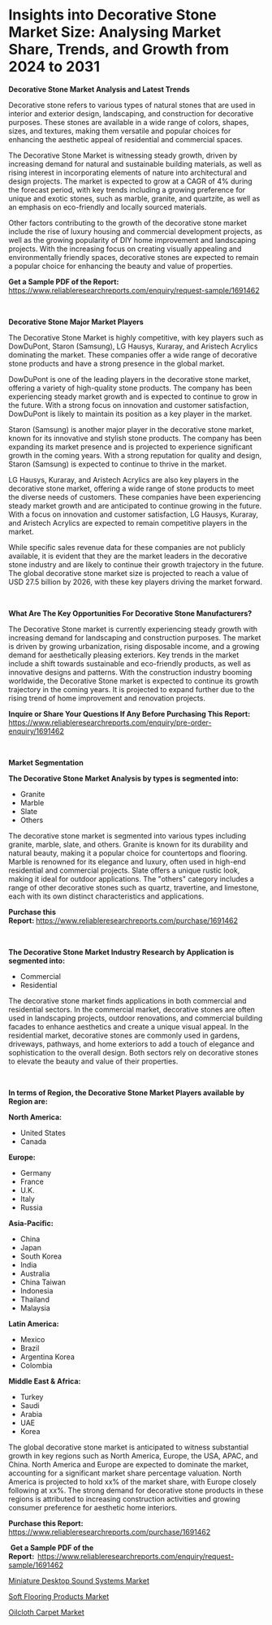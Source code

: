 <p><h1>Insights into Decorative Stone Market Size: Analysing Market Share, Trends, and Growth from 2024 to 2031</h1></p><p><strong>Decorative Stone Market Analysis and Latest Trends</strong></p>
<p><p>Decorative stone refers to various types of natural stones that are used in interior and exterior design, landscaping, and construction for decorative purposes. These stones are available in a wide range of colors, shapes, sizes, and textures, making them versatile and popular choices for enhancing the aesthetic appeal of residential and commercial spaces.</p><p>The Decorative Stone Market is witnessing steady growth, driven by increasing demand for natural and sustainable building materials, as well as rising interest in incorporating elements of nature into architectural and design projects. The market is expected to grow at a CAGR of 4% during the forecast period, with key trends including a growing preference for unique and exotic stones, such as marble, granite, and quartzite, as well as an emphasis on eco-friendly and locally sourced materials.</p><p>Other factors contributing to the growth of the decorative stone market include the rise of luxury housing and commercial development projects, as well as the growing popularity of DIY home improvement and landscaping projects. With the increasing focus on creating visually appealing and environmentally friendly spaces, decorative stones are expected to remain a popular choice for enhancing the beauty and value of properties.</p></p>
<p><strong>Get a Sample PDF of the Report:&nbsp;</strong> <a href="https://www.reliableresearchreports.com/enquiry/request-sample/1691462">https://www.reliableresearchreports.com/enquiry/request-sample/1691462</a></p>
<p>&nbsp;</p>
<p><strong>Decorative Stone Major Market Players</strong></p>
<p><p>The Decorative Stone Market is highly competitive, with key players such as DowDuPont, Staron (Samsung), LG Hausys, Kuraray, and Aristech Acrylics dominating the market. These companies offer a wide range of decorative stone products and have a strong presence in the global market.</p><p>DowDuPont is one of the leading players in the decorative stone market, offering a variety of high-quality stone products. The company has been experiencing steady market growth and is expected to continue to grow in the future. With a strong focus on innovation and customer satisfaction, DowDuPont is likely to maintain its position as a key player in the market.</p><p>Staron (Samsung) is another major player in the decorative stone market, known for its innovative and stylish stone products. The company has been expanding its market presence and is projected to experience significant growth in the coming years. With a strong reputation for quality and design, Staron (Samsung) is expected to continue to thrive in the market.</p><p>LG Hausys, Kuraray, and Aristech Acrylics are also key players in the decorative stone market, offering a wide range of stone products to meet the diverse needs of customers. These companies have been experiencing steady market growth and are anticipated to continue growing in the future. With a focus on innovation and customer satisfaction, LG Hausys, Kuraray, and Aristech Acrylics are expected to remain competitive players in the market.</p><p>While specific sales revenue data for these companies are not publicly available, it is evident that they are the market leaders in the decorative stone industry and are likely to continue their growth trajectory in the future. The global decorative stone market size is projected to reach a value of USD 27.5 billion by 2026, with these key players driving the market forward.</p></p>
<p>&nbsp;</p>
<p><strong>What Are The Key Opportunities For Decorative Stone Manufacturers?</strong></p>
<p><p>The Decorative Stone market is currently experiencing steady growth with increasing demand for landscaping and construction purposes. The market is driven by growing urbanization, rising disposable income, and a growing demand for aesthetically pleasing exteriors. Key trends in the market include a shift towards sustainable and eco-friendly products, as well as innovative designs and patterns. With the construction industry booming worldwide, the Decorative Stone market is expected to continue its growth trajectory in the coming years. It is projected to expand further due to the rising trend of home improvement and renovation projects.</p></p>
<p><strong>Inquire or Share Your Questions If Any Before Purchasing This Report:</strong> <a href="https://www.reliableresearchreports.com/enquiry/pre-order-enquiry/1691462">https://www.reliableresearchreports.com/enquiry/pre-order-enquiry/1691462</a></p>
<p>&nbsp;</p>
<p><strong>Market Segmentation</strong></p>
<p><strong>The Decorative Stone Market Analysis by types is segmented into:</strong></p>
<p><ul><li>Granite</li><li>Marble</li><li>Slate</li><li>Others</li></ul></p>
<p><p>The decorative stone market is segmented into various types including granite, marble, slate, and others. Granite is known for its durability and natural beauty, making it a popular choice for countertops and flooring. Marble is renowned for its elegance and luxury, often used in high-end residential and commercial projects. Slate offers a unique rustic look, making it ideal for outdoor applications. The "others" category includes a range of other decorative stones such as quartz, travertine, and limestone, each with its own distinct characteristics and applications.</p></p>
<p><strong>Purchase this Report:&nbsp;</strong><a href="https://www.reliableresearchreports.com/purchase/1691462">https://www.reliableresearchreports.com/purchase/1691462</a></p>
<p>&nbsp;</p>
<p><strong>The Decorative Stone Market Industry Research by Application is segmented into:</strong></p>
<p><ul><li>Commercial</li><li>Residential</li></ul></p>
<p><p>The decorative stone market finds applications in both commercial and residential sectors. In the commercial market, decorative stones are often used in landscaping projects, outdoor renovations, and commercial building facades to enhance aesthetics and create a unique visual appeal. In the residential market, decorative stones are commonly used in gardens, driveways, pathways, and home exteriors to add a touch of elegance and sophistication to the overall design. Both sectors rely on decorative stones to elevate the beauty and value of their properties.</p></p>
<p>&nbsp;</p>
<p><strong>In terms of Region, the Decorative Stone Market Players available by Region are:</strong></p>
<p>
    <p> <strong> North America: </strong>
        <ul>
            <li>United States</li>
            <li>Canada</li>
        </ul>
        </p> 
    <p> <strong> Europe: </strong>
        <ul>
            <li>Germany</li>
            <li>France</li>
            <li>U.K.</li>
            <li>Italy</li>
            <li>Russia</li>
        </ul>
        </p> 
    <p> <strong> Asia-Pacific: </strong>
        <ul>
            <li>China</li>
            <li>Japan</li>
            <li>South Korea</li>
            <li>India</li>
            <li>Australia</li>
            <li>China Taiwan</li>
            <li>Indonesia</li>
            <li>Thailand</li>
            <li>Malaysia</li>
        </ul>
        </p> 
    <p> <strong> Latin America: </strong>
        <ul>
            <li>Mexico</li>
            <li>Brazil</li>
            <li>Argentina Korea</li>
            <li>Colombia</li>
        </ul>
        </p> 
    <p> <strong> Middle East & Africa: </strong>
        <ul>
            <li>Turkey</li>
            <li>Saudi</li>
            <li>Arabia</li>
            <li>UAE</li>
            <li>Korea</li>
        </ul>
    </p>
    </p>
<p><p>The global decorative stone market is anticipated to witness substantial growth in key regions such as North America, Europe, the USA, APAC, and China. North America and Europe are expected to dominate the market, accounting for a significant market share percentage valuation. North America is projected to hold xx% of the market share, with Europe closely following at xx%. The strong demand for decorative stone products in these regions is attributed to increasing construction activities and growing consumer preference for aesthetic home interiors.</p></p>
<p><strong>Purchase this Report: </strong><a href="https://www.reliableresearchreports.com/purchase/1691462">https://www.reliableresearchreports.com/purchase/1691462</a></p>
<p>&nbsp;<strong>Get a Sample PDF of the Report:&nbsp;&nbsp;</strong><a href="https://www.reliableresearchreports.com/enquiry/request-sample/1691462">https://www.reliableresearchreports.com/enquiry/request-sample/1691462</a></p>
<p><strong></strong></p>
<p><p><a href="https://view.publitas.com/reportprime-1/miniature-desktop-sound-systems-market-furnish-information-about-market-size-market-share-market-dynamics-and-projections-spanning-from-2023-to-2030/">Miniature Desktop Sound Systems Market</a></p><p><a href="https://view.publitas.com/reportprime-1/global-soft-flooring-products-market-by-types-applications-and-major-players-with-regional-growth-rate-analysis-and-development-situation-from-2023-to-2030/">Soft Flooring Products Market</a></p><p><a href="https://view.publitas.com/reportprime-1/oilcloth-carpet-market-size-growing-and-forecasted-for-period-from-2023-2030-and-provides-complete-market-analysis-of-this-market/">Oilcloth Carpet Market</a></p></p>